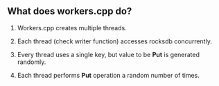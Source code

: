 ## What does workers.cpp do?

1. Workers.cpp creates multiple threads.

2. Each thread (check writer function) accesses rocksdb concurrently.

3. Every thread uses a single key, but value to be **Put** is generated randomly.

4. Each thread performs **Put** operation a random number of times. 